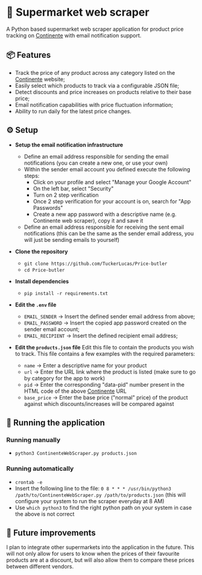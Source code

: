 # 🛒 Supermarket web scraper

A Python based supermarket web scraper application for product price tracking on [Continente](https://www.continente.pt/) with email notification support.

## 📦 Features

* Track the price of any product across any category listed on the [Continente](https://www.continente.pt/) website;
* Easily select which products to track via a configurable JSON file;
* Detect discounts and price increases on products relative to their base price;
* Email notification capabilities with price fluctuation information;
* Ability to run daily for the latest price changes.

## ⚙️ Setup

* **Setup the email notification infrastructure**
  + Define an email address responsible for sending the email notifications (you can create a new one, or use your own)
  + Within the sender email account you defined execute the following steps:
    * Click on your profile and select "Manage your Google Account"
    * On the left bar, select "Security"
    * Turn on 2 step verification
    * Once 2 step verification for your account is on, search for "App Passwords"
    * Create a new app password with a descriptive name (e.g. Continente web scraper), copy it and save it
  + Define an email address responsible for receiving the sent email notifications (this can be the same as the sender email address, you will just be sending emails to yourself)

* **Clone the repository**
  + ```git clone https://github.com/TuckerLucas/Price-butler```
  + ```cd Price-butler```
 
* **Install dependencies**
  + ```pip install -r requirements.txt```

* **Edit the ```.env``` file**
  + ```EMAIL_SENDER``` -> Insert the defined sender email address from above;
  + ```EMAIL_PASSWORD``` -> Insert the copied app password created on the sender email account;
  + ```EMAIL_RECIPIENT``` -> Insert the defined recipient email address;
 
* **Edit the ```products.json``` file**
  Edit this file to contain the products you wish to track. This file contains a few examples with the required parameters:
  * ```name``` -> Enter a descriptive name for your product
  * ```url``` -> Enter the URL link where the product is listed (make sure to go by category for the app to work)
  * ```pid``` -> Enter the corresponding "data-pid" number present in the HTML code of the above [Continente](https://www.continente.pt/) URL
  * ```base_price``` -> Enter the base price ("normal" price) of the product against which discounts/increases will be compared against

## 🚀 Running the application

  ### Running manually
  + ```python3 ContinenteWebScraper.py products.json```

  ### Running automatically
  + ```crontab -e```
  + Insert the following line to the file: ```0 8 * * * /usr/bin/python3 /path/to/ContinenteWebScraper.py /path/to/products.json``` (this will configure your system to run the scraper everyday at 8 AM)
  + Use ```which python3``` to find the right python path on your system in case the above is not correct

## 🔮 Future improvements

I plan to integrate other supermarkets into the application in the future. This will not only allow for users to know when the prices of their favourite products are at a discount, but will also allow them to compare these prices between different vendors.

